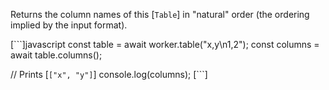 Returns the column names of this [`Table`] in "natural" order (the ordering
implied by the input format).

[```]javascript
const table = await worker.table("x,y\n1,2");
const columns = await table.columns();

// Prints [`["x", "y"]`]
console.log(columns);
[```]
